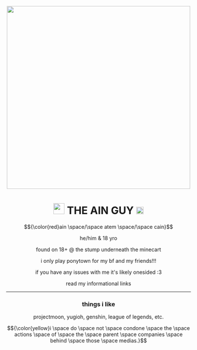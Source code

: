 <div class="gr-box"><div align="center"><img width="500" src="https://github.com/DEMISIN/DEMISIN/blob/main/DemianSlice.gif">


  
# <div align="center"> <div class="gr-box"> <img width="30" src="https://static.wikia.nocookie.net/limbuscompany/images/0/01/A_Sign_3_Gift.png/revision/latest?cb=20230310020445"> **THE AIN GUY**  <img width="20" src="https://static.wikia.nocookie.net/limbuscompany/images/4/4e/Sinclair_Icon.png/revision/latest?cb=20230310044135"></span></div>

$${\color{red}ain \space/\space atem \space/\space cain}$$

he/him & 18 yro

found on 18+ @ the stump underneath the minecart

i only play ponytown for my bf and my friends!!!

if you have any issues with me it's likely onesided :3

read my informational links

<hr>

### **things i like**
projectmoon, yugioh, genshin, league of legends, etc.

$${\color{yellow}i \space do \space not \space condone \space the \space actions \space of \space the \space parent \space companies \space behind \space those \space medias.}$$

<!--
**DEMISIN/DEMISIN** is a ✨ _special_ ✨ repository because its `README.md` (this file) appears on your GitHub profile.

Here are some ideas to get you started:

- 🔭 I’m currently working on ...
- 🌱 I’m currently learning ...
- 👯 I’m looking to collaborate on ...
- 🤔 I’m looking for help with ...
- 💬 Ask me about ...
- 📫 How to reach me: ...
- 😄 Pronouns: ...
- ⚡ Fun fact: ...
-->

